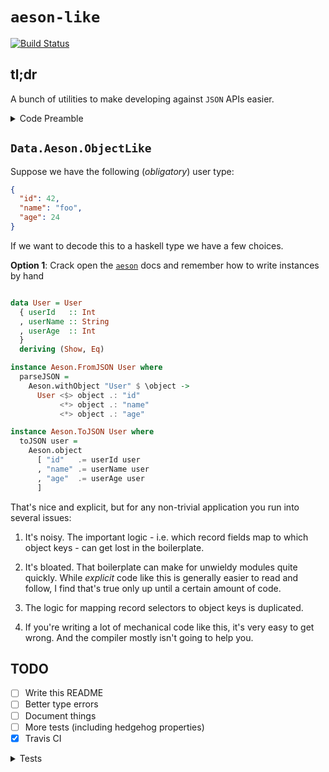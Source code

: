 # `aeson-like`

[![Build Status](https://travis-ci.org/jmackie/aeson-like.svg?branch=master)](https://travis-ci.org/jmackie/aeson-like)

## tl;dr

A bunch of utilities to make developing against `JSON` APIs easier.

<details>
<summary>Code Preamble</summary>
<p>

All the code in this file is compiled and tested, so we need a module header.

```haskell
{-# LANGUAGE DataKinds         #-}
{-# LANGUAGE DeriveGeneric     #-}
{-# LANGUAGE DerivingVia       #-}
{-# LANGUAGE OverloadedStrings #-}
{-# LANGUAGE TypeApplications  #-}

import Prelude

--import GHC.Generics (Generic)
import Data.Aeson ((.:), (.=))
import qualified Data.Aeson as Aeson
--import Data.Proxy (Proxy(..))
import Test.Tasty
import Test.Tasty.HUnit

--import Data.Aeson.ObjectLike (ObjectLike(..), Prop(..))
--import Data.Aeson.EnumLike (EnumLike(..))
```

</p>
</details>

## `Data.Aeson.ObjectLike`

Suppose we have the following (_obligatory_) user type:

```json
{
  "id": 42,
  "name": "foo",
  "age": 24
}
```

If we want to decode this to a haskell type we have a few choices.

**Option 1**: Crack open the [`aeson`][aeson-hackage] docs and remember how to
write instances by hand

```haskell

data User = User
  { userId   :: Int
  , userName :: String
  , userAge  :: Int
  }
  deriving (Show, Eq)

instance Aeson.FromJSON User where
  parseJSON =
    Aeson.withObject "User" $ \object ->
      User <$> object .: "id"
           <*> object .: "name"
           <*> object .: "age"

instance Aeson.ToJSON User where
  toJSON user =
    Aeson.object
      [ "id"   .= userId user
      , "name" .= userName user
      , "age"  .= userAge user
      ]
```

That's nice and explicit, but for any non-trivial application you run into
several issues:

1. It's noisy. The important logic - i.e. which record fields map to which
   object keys - can get lost in the boilerplate.

2. It's bloated. That boilerplate can make for unwieldy modules quite
   quickly. While _explicit_ code like this is generally easier to read and
   follow, I find that's true only up until a certain amount of code.

3. The logic for mapping record selectors to object keys is duplicated.

4. If you're writing a lot of mechanical code like this, it's very easy to get
   wrong. And the compiler mostly isn't going to help you.

## TODO

- [ ] Write this README
- [ ] Better type errors
- [ ] Document things
- [ ] More tests (including hedgehog properties)
- [x] Travis CI

<details>
<summary>Tests</summary>
<p>

```haskell
main :: IO ()
main = defaultMain tests

tests :: TestTree
tests = testGroup "README"
  [ testCase "User example" $ do
      Aeson.encode (User 1 "john doe" 42) @?=
        "{\"age\":42,\"name\":\"john doe\",\"id\":1}"

      Aeson.decode "{\"age\":42,\"name\":\"john doe\",\"id\":1}" @?=
        Just (User 1 "john doe" 42)
  ]
```

</p>
</details>

[aeson-hackage]: https://hackage.haskell.org/package/aeson

